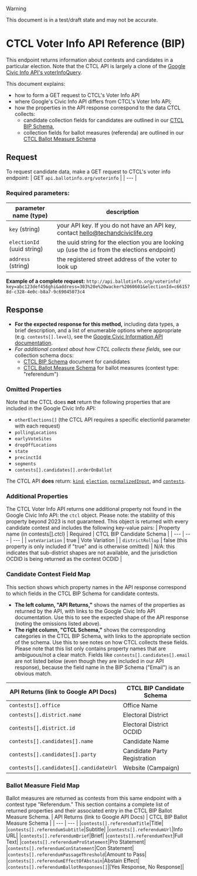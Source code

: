 > [!WARNING]
> This document is in a test/draft state and may not be accurate.
# CTCL Voter Info API Reference (BIP)
This endpoint returns information about contests and candidates in a particular election. Note that the CTCL API is largely a clone of the [Google Civic Info API's voterInfoQuery](https://developers.google.com/civic-information/docs/v2/elections/voterInfoQuery). 

This document explains:
- how to form a GET request to CTCL's Voter Info API
- where Google's Civic Info API differs from CTCL's Voter Info API;
- how the properties in the API response correspond to the data CTCL collects:
  - candidate collection fields for candidates are outlined in our [CTCL BIP Schema](https://docs.google.com/document/u/0/d/1CstQFkReE5ikYeb1wHQSgcp71Zo9cxTKrMBRct8QACY/edit),
  - collection fields for ballot measures (referenda) are outlined in our [CTCL Ballot Measure Schema](https://docs.google.com/document/u/0/d/1KNZEBUywTyKoIu9voGoSNy6kIlI5u_NFEbwSvMS56e4/edit)
## Request
To request candidate data, make a GET request to CTCL's voter info endpoint:
| GET	`api.ballotinfo.org/voterinfo` |
| --- |
> 
### Required parameters:
| parameter name (type) | description |
| --- | --- |
| `key` (string) | your API key. If you do not have an API key, contact hello@techandciviclife.org |
| `electionId` (uuid string) | the uuid string for the election you are looking up (use the `id` from the elections endpoint) |
| `address` (string) | the registered street address of the voter to look up |

**Example of a complete request:**
`http://api.ballotinfo.org/voterinfo?key=abc123def456ghi&address=303%20e%20wacker%2060601&electionId=c661578d-c328-4e0c-b8a7-9c69045073c4`

## Response
- **For the expected response for this method,** including data types, a brief description, and a list of enumerable options where appropriate (e.g. `contests[].level`), see the [Google Civic Information API documentation](https://developers.google.com/civic-information/docs/v2/elections/voterInfoQuery).
- *For additional context about how CTCL collects these fields,* see our collection schema docs:
  - [CTCL BIP Schema](https://docs.google.com/document/u/0/d/1CstQFkReE5ikYeb1wHQSgcp71Zo9cxTKrMBRct8QACY/edit) document for candidates
  - [CTCL Ballot Measure Schema](https://docs.google.com/document/u/0/d/1KNZEBUywTyKoIu9voGoSNy6kIlI5u_NFEbwSvMS56e4/edit) for ballot measures (contest type: "referendum")
### Omitted Properties
Note that the CTCL does **not** return the following properties that are included in the Google Civic Info API:
- `otherElections[]` (the CTCL API requires a specific electionId parameter with each request)
- `pollingLocations`
- `earlyVoteSites`
- `dropOffLocations`
- `state`
- `precinctId`
- `segments`
- `contests[].candidates[].orderOnBallot`

The CTCL API **does** return: 
[`kind`](https://developers.google.com/civic-information/docs/v2/elections/voterInfoQuery#kind), [`election`](https://developers.google.com/civic-information/docs/v2/elections/voterInfoQuery#election), [`normalizedInput`](https://developers.google.com/civic-information/docs/v2/elections/voterInfoQuery#normalizedInput), and [`contests`](https://developers.google.com/civic-information/docs/v2/elections/voterInfoQuery#contests). 
### Additional Properties
The CTCL Voter Info API returns one additional property not found in the Google Civic Info API: the `ctcl` object. Please note: the stability of this property beyond 2023 is not guaranteed. This object is returned with every candidate contest and includes the following key-value pairs:
| Property name (in contests[].ctcl) | Required | CTCL BIP Candidate Schema |
| --- | --- | --- |
| `voteVariation` | true | Vote Variation |
| `districtRollup` | false (this property is only included if "true" and is otherwise omitted) | N/A: this indicates that sub-district shapes are not available, and the jurisdiction OCDID is being returned as the contest OCDID |


### Candidate Contest Field Map
This section shows which property names in the API response correspond to which fields in the CTCL BIP Schema for candidate contests. 
- **The left column, "API Returns,"** shows the names of the properties as returned by the API, with links to the Google Civic Info API documentation. Use this to see the expected shape of the API response (noting the omissions listed above).
- **The right column, "CTCL Schema,"** shows the corresponding categories in the CTCL BIP Schema, with links to the appropriate section of the schema. Use this to see notes on how CTCL collects these fields.
Please note that this list only contains property names that are ambiguous/not a clear match. Fields like `contests[].candidates[].email` are not listed below (even though they are included in our API response), because the field name in the BIP Schema ("Email") is an obvious match.

| API Returns (link to Google API Docs) | CTCL BIP Candidate Schema |
| --- | --- |
| `contests[].office` | Office Name |
|`contests[].district.name`|Electoral District|
|`contests[].district.id`|Electoral District OCDID|
|`contests[].candidates[].name`|Candidate Name|
|`contests[].candidates[].party`|Candidate Party Registration|
|`contests[].candidates[].candidateUrl`|Website (Campaign)|


### Ballot Measure Field Map
Ballot measures are returned as contests from this same endpoint with a contest type "Referendum." This section contains a complete list of returned properties and their associated entry in the CTCL BIP Ballot Measure Schema.
| API Returns (link to Google API Docs) | CTCL BIP Ballot Measure Schema |
| --- | --- |
|`contests[].referendumTitle`|Title|
|`contests[].referendumSubtitle`|Subtitle|
|`contests[].referendumUrl`|Info URL|
|`contests[].referendumBrief`|Brief|
|`contests[].referendumText`|Full Text|
|`contests[].referendumProStatement`|Pro Statement|
|`contests[].referendumConStatement`|Con Statement|
|`contests[].referendumPassageThreshold`|Amount to Pass|
|`contests[].referendumEffectOfAbstain`|Abstain Effect|
|`contests[].referendumBallotResponses[]`|[Yes Response, No Response]|


